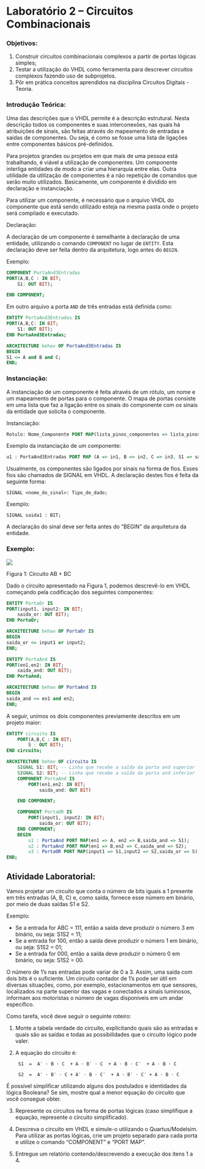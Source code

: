 ﻿# Laboratório 2 – Circuitos Combinacionais 

### Objetivos: 

1. Construir circuitos combinacionais complexos a partir de portas lógicas simples; 
1. Testar a utilização do VHDL como ferramenta para descrever circuitos complexos fazendo uso de subprojetos. 
1. Pôr em prática conceitos aprendidos na disciplina Circuitos Digitais - Teoria.  

### Introdução Teórica: 

Uma das descrições que o VHDL permite é a descrição estrutural. Nesta descrição todos os componentes e suas interconexões, nas quais há atribuições de sinais, são feitas através do mapeamento de entradas e saídas de componentes. Ou seja, é como se fosse uma lista de ligações entre componentes básicos pré-definidos.  

Para projetos grandes ou projetos em que mais de uma pessoa está trabalhando, é viável a utilização de componentes. Um componente interliga entidades de modo a criar uma hierarquia entre elas. Outra utilidade da utilização de componentes é a não repetição de comandos  que  serão  muito  utilizados.  Basicamente,  um  componente  é  dividido  em declaração e instanciação. 

Para utilizar um componente, é necessário que o arquivo VHDL do componente que está sendo utilizado esteja na mesma pasta onde o projeto será compilado e executado.  

Declaração:  

A  declaração  de  um  componente  é  semelhante  à  declaração  de  uma  entidade, utilizando o comando `COMPONENT` no lugar de `ENTITY`. Esta declaração deve ser feita dentro da arquitetura, logo antes do `BEGIN`.   

Exemplo:  
```vhdl
COMPONENT PortaAnd3Entradas 
PORT(A,B,C : IN BIT; 
    S1: OUT BIT); 

END COMPONENT;
```

Em outro arquivo a porta `AND` de três entradas está definida como:  
```vhdl
ENTITY PortaAnd3Entradas IS 
PORT(A,B,C: IN BIT; 
    S1: OUT BIT); 
END PortaAnd3Entradas; 

ARCHITECTURE behav OF PortaAnd3Entradas IS 
BEGIN 
S1 <= A and B and C; 
END;
```
### Instanciação:  

A instanciação de um componente é feita através de um rótulo, um nome e um mapeamento de portas para o componente. O mapa de portas consiste em uma lista que faz a ligação entre os sinais do componente com os sinais da entidade que solicita o componente.  

Instanciação:  
```vhdl
Rotulo: Nome_Componente PORT MAP(lista_pinos_componentes => lista_pinos_entity); 
```

Exemplo da instanciação de um componente: 

```vhdl
u1 : PortaAnd3Entradas PORT MAP (A => in1, B => in2, C => in3, S1 => saida);
```

Usualmente,  os  componentes  são  ligados  por  sinais  na  forma  de  fios.  Esses  fios  são chamados de SIGNAL em VHDL. A declaração destes fios é feita da seguinte forma:  

`SIGNAL <nome_do_sinal>: Tipo_de_dado; `

Exemplo: 

`SIGNAL saida1 : BIT; `

A declaração do sinal deve ser feita antes do “BEGIN” da arquitetura da entidade. 

### Exemplo:  

![](Aspose.Words.4d7b3fe3-494b-48eb-b490-325550270950.006.png)

Figura 1: Circuito AB + BC 

Dado o circuito apresentado na Figura 1, podemos descrevê-lo em VHDL começando pela codificação dos seguintes componentes: 


```vhdl
ENTITY PortaOr IS
PORT(input1, input2: IN BIT; 
    saida_or: OUT BIT); 
END PortaOr;

ARCHITECTURE behav OF PortaOr IS 
BEGIN 
saida_or <= input1 or input2; 
END; 
```
```vhdl
ENTITY PortaAnd IS
PORT(en1,en2: IN BIT; 
    saida_and: OUT BIT); 
END PortaAnd; 

ARCHITECTURE behav OF PortaAnd IS 
BEGIN 
saida_and <= en1 and en2; 
END; 
```


A seguir, unimos os dois componentes previamente descritos em um projeto maior:  
```vhdl
ENTITY circuito IS 
    PORT(A,B,C : IN BIT; 
        S : OUT BIT); 
END circuito; 

ARCHITECTURE behav OF circuito IS 
    SIGNAL S1: BIT; -- Linha que recebe a saída da porta and superior
    SIGNAL S2: BIT; -- Linha que recebe a saída da porta and inferior
    COMPONENT PortaAnd IS 
        PORT(en1,en2: IN BIT; 
            saida_and: OUT BIT) 

    END COMPONENT;  

    COMPONENT PortaOR IS 
        PORT(input1, input2: IN BIT; 
            saida_or: OUT BIT); 
    END COMPONENT; 
    BEGIN
        u1 : PortaAnd PORT MAP(en1 => A, en2 => B,saida_and => S1); 
        u2 : PortaAnd PORT MAP(en1 => B,en2 => C,saida_and => S2); 
        u3 : PortaOR PORT MAP(input1 => S1,input2 => S2,saida_or => S); 
END; 
```

## Atividade Laboratorial: 

Vamos projetar um circuito que conta o número de bits iguais a 1 presente em três entradas (A, B, C) e, como saída, fornece esse número em binário, por meio de duas saídas S1 e S2.  

Exemplo: 

- Se a entrada for ABC = 111, então a saída deve produzir o número 3 em binário, ou seja: S1S2 = 11; 
- Se a entrada for 100, então a saída deve produzir o número 1 em binário, ou seja: S1S2 = 01; 
- Se a entrada for 000, então a saída deve produzir o número 0 em binário, ou seja: S1S2 = 00. 

O número de 1’s nas entradas pode variar de 0 a 3. Assim, uma saída com dois bits é o suficiente. Um circuito contador de 1’s pode ser útil em diversas situações, como, por exemplo, estacionamentos em que sensores, localizados na parte superior das vagas e conectados a sinais luminosos, informam aos motoristas o número de vagas disponíveis em um andar específico.  

Como tarefa, você deve seguir o seguinte roteiro: 

1. Monte a tabela verdade do circuito, explicitando quais são as entradas e quais são as saídas e todas as possibilidades que o circuito lógico pode valer.  
1. A equação do circuito é:  

        S1  =  A′ ⋅ B ⋅ C  + A ⋅ B′ ⋅ C  + A ⋅ B ⋅ C′  + A ⋅ B ⋅ C

        S2  =  A′ ⋅ B′ ⋅ C + A′ ⋅ B ⋅ C′  + A ⋅ B′ ⋅ C′ + A ⋅ B ⋅ C

É possível simplificar utilizando alguns dos postulados e identidades da lógica Booleana? Se sim, mostre qual a menor equação do circuito que você consegue obter.  

3. Represente os circuitos na forma de portas lógicas (caso simplifique a equação, represente o circuito simplificado). 

4. Descreva o circuito em VHDL e simule-o utilizando o Quartus/Modelsim. Para utilizar as portas lógicas, crie um projeto separado para cada porta e utilize o comando “COMPONENT” e “PORT MAP”.  
4. Entregue um relatório contendo/descrevendo a execução dos itens 1 a 4. 
